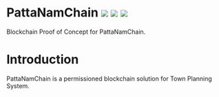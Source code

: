 # PattaNamChain ![](https://img.shields.io/badge/Project-Nam-ff69b4.svg) ![](https://img.shields.io/badge/Namchain-WIP-Blue.svg) ![](https://img.shields.io/badge/madeby-Ramaguru-blue.svg)

Blockchain Proof of Concept for PattaNamChain.

# Introduction
PattaNamChain is a permissioned blockchain solution for Town Planning System.





